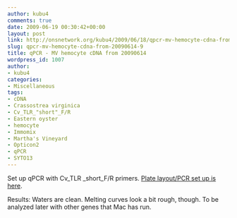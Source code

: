 ```yaml
---
author: kubu4
comments: true
date: 2009-06-19 00:30:42+00:00
layout: post
link: http://onsnetwork.org/kubu4/2009/06/18/qpcr-mv-hemocyte-cdna-from-20090614-9/
slug: qpcr-mv-hemocyte-cdna-from-20090614-9
title: qPCR - MV hemocyte cDNA from 20090614
wordpress_id: 1007
author:
- kubu4
categories:
- Miscellaneous
tags:
- cDNA
- Crassostrea virginica
- Cv_TLR_"short"_F/R
- Eastern oyster
- hemocyte
- Immomix
- Martha's Vineyard
- Opticon2
- qPCR
- SYTO13
---
```


Set up qPCR with Cv_TLR _short_F/R primers. [Plate layout/PCR set up is here](http://eagle.fish.washington.edu/Arabidopsis/Notebook%20Workup%20Files/20090618-01.jpg).

Results: Waters are clean. Melting curves look a bit rough, though. To be analyzed later with other genes that Mac has run.
